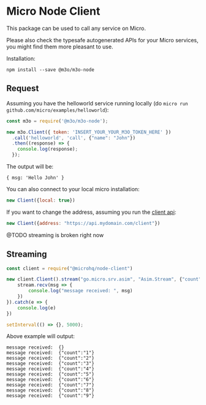 Micro Node Client
===

This package can be used to call any service on Micro.

Please also check the typesafe autogenerated APIs for your Micro services, you might find them more pleasant to use.

Installation:
```
npm install --save @m3o/m3o-node
```

## Request
Assuming you have the helloworld service running locally (do `micro run github.com/micro/examples/helloworld`):

```js
const m3o = require('@m3o/m3o-node');

new m3o.Client({ token: 'INSERT_YOUR_YOUR_M3O_TOKEN_HERE' })
  .call('helloworld', 'call', {"name": "John"})
  .then((response) => {
    console.log(response);
  });
```

The output will be:
```
{ msg: 'Hello John' }
```

You can also connect to your local micro installation:

```js
new Client({local: true})
```

If you want to change the address, assuming you run the [client api](https://github.com/micro/services/tree/master/client):


```js
new Client({address: "https://api.mydomain.com/client"})
```

@TODO streaming is broken right now

## Streaming

```js
const client = require("@microhq/node-client")

new client.Client().stream("go.micro.srv.asim", "Asim.Stream", {"count": 10}).then(stream => {
	stream.recv(msg => {
		console.log("message received: ", msg)
	})
}).catch(e => {
	console.log(e)
})

setInterval(() => {}, 5000);

```

Above example will output:

```shell
message received:  {}
message received:  {"count":"1"}
message received:  {"count":"2"}
message received:  {"count":"3"}
message received:  {"count":"4"}
message received:  {"count":"5"}
message received:  {"count":"6"}
message received:  {"count":"7"}
message received:  {"count":"8"}
message received:  {"count":"9"}
```
